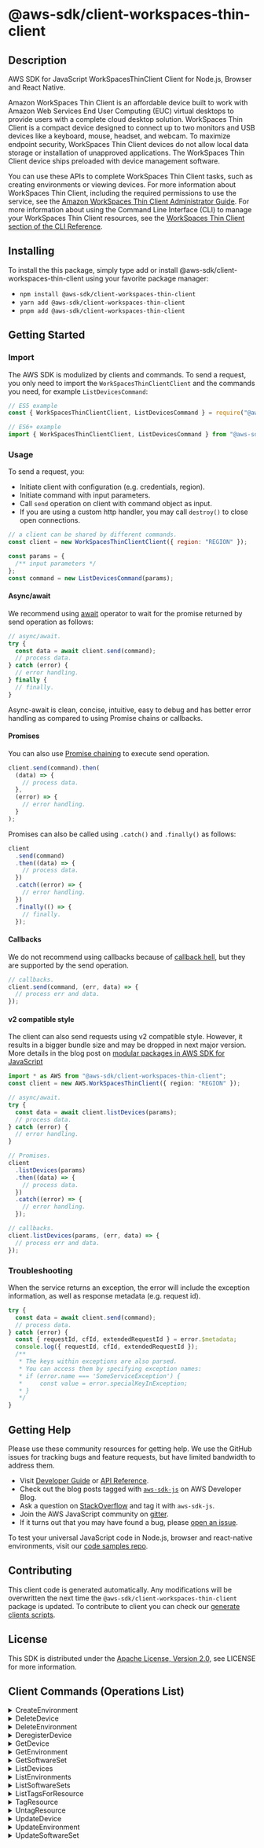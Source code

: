 <!-- generated file, do not edit directly -->

# @aws-sdk/client-workspaces-thin-client

## Description

AWS SDK for JavaScript WorkSpacesThinClient Client for Node.js, Browser and React Native.

<p>Amazon WorkSpaces Thin Client is an affordable device built to work with Amazon Web Services End User
Computing (EUC) virtual desktops to provide users with a complete cloud desktop
solution. WorkSpaces Thin Client is a compact device designed to connect up to two monitors and USB
devices like a keyboard, mouse, headset, and webcam. To maximize endpoint security, WorkSpaces Thin Client
devices do not allow local data storage or installation of unapproved applications. The
WorkSpaces Thin Client device ships preloaded with device management software.</p>
<p>You can use these APIs to complete WorkSpaces Thin Client tasks, such as creating environments or
viewing devices. For more information about WorkSpaces Thin Client, including the required permissions to
use the service, see the <a href="https://docs.aws.amazon.com/workspaces-thin-client/latest/ag/">Amazon WorkSpaces Thin Client Administrator Guide</a>. For
more information about using the Command Line Interface (CLI) to manage
your WorkSpaces Thin Client resources, see the <a href="https://docs.aws.amazon.com/cli/latest/reference/workspaces-thin-client/index.html">WorkSpaces Thin Client section of the
CLI Reference</a>.</p>

## Installing

To install the this package, simply type add or install @aws-sdk/client-workspaces-thin-client
using your favorite package manager:

- `npm install @aws-sdk/client-workspaces-thin-client`
- `yarn add @aws-sdk/client-workspaces-thin-client`
- `pnpm add @aws-sdk/client-workspaces-thin-client`

## Getting Started

### Import

The AWS SDK is modulized by clients and commands.
To send a request, you only need to import the `WorkSpacesThinClientClient` and
the commands you need, for example `ListDevicesCommand`:

```js
// ES5 example
const { WorkSpacesThinClientClient, ListDevicesCommand } = require("@aws-sdk/client-workspaces-thin-client");
```

```ts
// ES6+ example
import { WorkSpacesThinClientClient, ListDevicesCommand } from "@aws-sdk/client-workspaces-thin-client";
```

### Usage

To send a request, you:

- Initiate client with configuration (e.g. credentials, region).
- Initiate command with input parameters.
- Call `send` operation on client with command object as input.
- If you are using a custom http handler, you may call `destroy()` to close open connections.

```js
// a client can be shared by different commands.
const client = new WorkSpacesThinClientClient({ region: "REGION" });

const params = {
  /** input parameters */
};
const command = new ListDevicesCommand(params);
```

#### Async/await

We recommend using [await](https://developer.mozilla.org/en-US/docs/Web/JavaScript/Reference/Operators/await)
operator to wait for the promise returned by send operation as follows:

```js
// async/await.
try {
  const data = await client.send(command);
  // process data.
} catch (error) {
  // error handling.
} finally {
  // finally.
}
```

Async-await is clean, concise, intuitive, easy to debug and has better error handling
as compared to using Promise chains or callbacks.

#### Promises

You can also use [Promise chaining](https://developer.mozilla.org/en-US/docs/Web/JavaScript/Guide/Using_promises#chaining)
to execute send operation.

```js
client.send(command).then(
  (data) => {
    // process data.
  },
  (error) => {
    // error handling.
  }
);
```

Promises can also be called using `.catch()` and `.finally()` as follows:

```js
client
  .send(command)
  .then((data) => {
    // process data.
  })
  .catch((error) => {
    // error handling.
  })
  .finally(() => {
    // finally.
  });
```

#### Callbacks

We do not recommend using callbacks because of [callback hell](http://callbackhell.com/),
but they are supported by the send operation.

```js
// callbacks.
client.send(command, (err, data) => {
  // process err and data.
});
```

#### v2 compatible style

The client can also send requests using v2 compatible style.
However, it results in a bigger bundle size and may be dropped in next major version. More details in the blog post
on [modular packages in AWS SDK for JavaScript](https://aws.amazon.com/blogs/developer/modular-packages-in-aws-sdk-for-javascript/)

```ts
import * as AWS from "@aws-sdk/client-workspaces-thin-client";
const client = new AWS.WorkSpacesThinClient({ region: "REGION" });

// async/await.
try {
  const data = await client.listDevices(params);
  // process data.
} catch (error) {
  // error handling.
}

// Promises.
client
  .listDevices(params)
  .then((data) => {
    // process data.
  })
  .catch((error) => {
    // error handling.
  });

// callbacks.
client.listDevices(params, (err, data) => {
  // process err and data.
});
```

### Troubleshooting

When the service returns an exception, the error will include the exception information,
as well as response metadata (e.g. request id).

```js
try {
  const data = await client.send(command);
  // process data.
} catch (error) {
  const { requestId, cfId, extendedRequestId } = error.$metadata;
  console.log({ requestId, cfId, extendedRequestId });
  /**
   * The keys within exceptions are also parsed.
   * You can access them by specifying exception names:
   * if (error.name === 'SomeServiceException') {
   *     const value = error.specialKeyInException;
   * }
   */
}
```

## Getting Help

Please use these community resources for getting help.
We use the GitHub issues for tracking bugs and feature requests, but have limited bandwidth to address them.

- Visit [Developer Guide](https://docs.aws.amazon.com/sdk-for-javascript/v3/developer-guide/welcome.html)
  or [API Reference](https://docs.aws.amazon.com/AWSJavaScriptSDK/v3/latest/index.html).
- Check out the blog posts tagged with [`aws-sdk-js`](https://aws.amazon.com/blogs/developer/tag/aws-sdk-js/)
  on AWS Developer Blog.
- Ask a question on [StackOverflow](https://stackoverflow.com/questions/tagged/aws-sdk-js) and tag it with `aws-sdk-js`.
- Join the AWS JavaScript community on [gitter](https://gitter.im/aws/aws-sdk-js-v3).
- If it turns out that you may have found a bug, please [open an issue](https://github.com/aws/aws-sdk-js-v3/issues/new/choose).

To test your universal JavaScript code in Node.js, browser and react-native environments,
visit our [code samples repo](https://github.com/aws-samples/aws-sdk-js-tests).

## Contributing

This client code is generated automatically. Any modifications will be overwritten the next time the `@aws-sdk/client-workspaces-thin-client` package is updated.
To contribute to client you can check our [generate clients scripts](https://github.com/aws/aws-sdk-js-v3/tree/main/scripts/generate-clients).

## License

This SDK is distributed under the
[Apache License, Version 2.0](http://www.apache.org/licenses/LICENSE-2.0),
see LICENSE for more information.

## Client Commands (Operations List)

<details>
<summary>
CreateEnvironment
</summary>

[Command API Reference](https://docs.aws.amazon.com/AWSJavaScriptSDK/v3/latest/client/workspaces-thin-client/command/CreateEnvironmentCommand/) / [Input](https://docs.aws.amazon.com/AWSJavaScriptSDK/v3/latest/Package/-aws-sdk-client-workspaces-thin-client/Interface/CreateEnvironmentCommandInput/) / [Output](https://docs.aws.amazon.com/AWSJavaScriptSDK/v3/latest/Package/-aws-sdk-client-workspaces-thin-client/Interface/CreateEnvironmentCommandOutput/)

</details>
<details>
<summary>
DeleteDevice
</summary>

[Command API Reference](https://docs.aws.amazon.com/AWSJavaScriptSDK/v3/latest/client/workspaces-thin-client/command/DeleteDeviceCommand/) / [Input](https://docs.aws.amazon.com/AWSJavaScriptSDK/v3/latest/Package/-aws-sdk-client-workspaces-thin-client/Interface/DeleteDeviceCommandInput/) / [Output](https://docs.aws.amazon.com/AWSJavaScriptSDK/v3/latest/Package/-aws-sdk-client-workspaces-thin-client/Interface/DeleteDeviceCommandOutput/)

</details>
<details>
<summary>
DeleteEnvironment
</summary>

[Command API Reference](https://docs.aws.amazon.com/AWSJavaScriptSDK/v3/latest/client/workspaces-thin-client/command/DeleteEnvironmentCommand/) / [Input](https://docs.aws.amazon.com/AWSJavaScriptSDK/v3/latest/Package/-aws-sdk-client-workspaces-thin-client/Interface/DeleteEnvironmentCommandInput/) / [Output](https://docs.aws.amazon.com/AWSJavaScriptSDK/v3/latest/Package/-aws-sdk-client-workspaces-thin-client/Interface/DeleteEnvironmentCommandOutput/)

</details>
<details>
<summary>
DeregisterDevice
</summary>

[Command API Reference](https://docs.aws.amazon.com/AWSJavaScriptSDK/v3/latest/client/workspaces-thin-client/command/DeregisterDeviceCommand/) / [Input](https://docs.aws.amazon.com/AWSJavaScriptSDK/v3/latest/Package/-aws-sdk-client-workspaces-thin-client/Interface/DeregisterDeviceCommandInput/) / [Output](https://docs.aws.amazon.com/AWSJavaScriptSDK/v3/latest/Package/-aws-sdk-client-workspaces-thin-client/Interface/DeregisterDeviceCommandOutput/)

</details>
<details>
<summary>
GetDevice
</summary>

[Command API Reference](https://docs.aws.amazon.com/AWSJavaScriptSDK/v3/latest/client/workspaces-thin-client/command/GetDeviceCommand/) / [Input](https://docs.aws.amazon.com/AWSJavaScriptSDK/v3/latest/Package/-aws-sdk-client-workspaces-thin-client/Interface/GetDeviceCommandInput/) / [Output](https://docs.aws.amazon.com/AWSJavaScriptSDK/v3/latest/Package/-aws-sdk-client-workspaces-thin-client/Interface/GetDeviceCommandOutput/)

</details>
<details>
<summary>
GetEnvironment
</summary>

[Command API Reference](https://docs.aws.amazon.com/AWSJavaScriptSDK/v3/latest/client/workspaces-thin-client/command/GetEnvironmentCommand/) / [Input](https://docs.aws.amazon.com/AWSJavaScriptSDK/v3/latest/Package/-aws-sdk-client-workspaces-thin-client/Interface/GetEnvironmentCommandInput/) / [Output](https://docs.aws.amazon.com/AWSJavaScriptSDK/v3/latest/Package/-aws-sdk-client-workspaces-thin-client/Interface/GetEnvironmentCommandOutput/)

</details>
<details>
<summary>
GetSoftwareSet
</summary>

[Command API Reference](https://docs.aws.amazon.com/AWSJavaScriptSDK/v3/latest/client/workspaces-thin-client/command/GetSoftwareSetCommand/) / [Input](https://docs.aws.amazon.com/AWSJavaScriptSDK/v3/latest/Package/-aws-sdk-client-workspaces-thin-client/Interface/GetSoftwareSetCommandInput/) / [Output](https://docs.aws.amazon.com/AWSJavaScriptSDK/v3/latest/Package/-aws-sdk-client-workspaces-thin-client/Interface/GetSoftwareSetCommandOutput/)

</details>
<details>
<summary>
ListDevices
</summary>

[Command API Reference](https://docs.aws.amazon.com/AWSJavaScriptSDK/v3/latest/client/workspaces-thin-client/command/ListDevicesCommand/) / [Input](https://docs.aws.amazon.com/AWSJavaScriptSDK/v3/latest/Package/-aws-sdk-client-workspaces-thin-client/Interface/ListDevicesCommandInput/) / [Output](https://docs.aws.amazon.com/AWSJavaScriptSDK/v3/latest/Package/-aws-sdk-client-workspaces-thin-client/Interface/ListDevicesCommandOutput/)

</details>
<details>
<summary>
ListEnvironments
</summary>

[Command API Reference](https://docs.aws.amazon.com/AWSJavaScriptSDK/v3/latest/client/workspaces-thin-client/command/ListEnvironmentsCommand/) / [Input](https://docs.aws.amazon.com/AWSJavaScriptSDK/v3/latest/Package/-aws-sdk-client-workspaces-thin-client/Interface/ListEnvironmentsCommandInput/) / [Output](https://docs.aws.amazon.com/AWSJavaScriptSDK/v3/latest/Package/-aws-sdk-client-workspaces-thin-client/Interface/ListEnvironmentsCommandOutput/)

</details>
<details>
<summary>
ListSoftwareSets
</summary>

[Command API Reference](https://docs.aws.amazon.com/AWSJavaScriptSDK/v3/latest/client/workspaces-thin-client/command/ListSoftwareSetsCommand/) / [Input](https://docs.aws.amazon.com/AWSJavaScriptSDK/v3/latest/Package/-aws-sdk-client-workspaces-thin-client/Interface/ListSoftwareSetsCommandInput/) / [Output](https://docs.aws.amazon.com/AWSJavaScriptSDK/v3/latest/Package/-aws-sdk-client-workspaces-thin-client/Interface/ListSoftwareSetsCommandOutput/)

</details>
<details>
<summary>
ListTagsForResource
</summary>

[Command API Reference](https://docs.aws.amazon.com/AWSJavaScriptSDK/v3/latest/client/workspaces-thin-client/command/ListTagsForResourceCommand/) / [Input](https://docs.aws.amazon.com/AWSJavaScriptSDK/v3/latest/Package/-aws-sdk-client-workspaces-thin-client/Interface/ListTagsForResourceCommandInput/) / [Output](https://docs.aws.amazon.com/AWSJavaScriptSDK/v3/latest/Package/-aws-sdk-client-workspaces-thin-client/Interface/ListTagsForResourceCommandOutput/)

</details>
<details>
<summary>
TagResource
</summary>

[Command API Reference](https://docs.aws.amazon.com/AWSJavaScriptSDK/v3/latest/client/workspaces-thin-client/command/TagResourceCommand/) / [Input](https://docs.aws.amazon.com/AWSJavaScriptSDK/v3/latest/Package/-aws-sdk-client-workspaces-thin-client/Interface/TagResourceCommandInput/) / [Output](https://docs.aws.amazon.com/AWSJavaScriptSDK/v3/latest/Package/-aws-sdk-client-workspaces-thin-client/Interface/TagResourceCommandOutput/)

</details>
<details>
<summary>
UntagResource
</summary>

[Command API Reference](https://docs.aws.amazon.com/AWSJavaScriptSDK/v3/latest/client/workspaces-thin-client/command/UntagResourceCommand/) / [Input](https://docs.aws.amazon.com/AWSJavaScriptSDK/v3/latest/Package/-aws-sdk-client-workspaces-thin-client/Interface/UntagResourceCommandInput/) / [Output](https://docs.aws.amazon.com/AWSJavaScriptSDK/v3/latest/Package/-aws-sdk-client-workspaces-thin-client/Interface/UntagResourceCommandOutput/)

</details>
<details>
<summary>
UpdateDevice
</summary>

[Command API Reference](https://docs.aws.amazon.com/AWSJavaScriptSDK/v3/latest/client/workspaces-thin-client/command/UpdateDeviceCommand/) / [Input](https://docs.aws.amazon.com/AWSJavaScriptSDK/v3/latest/Package/-aws-sdk-client-workspaces-thin-client/Interface/UpdateDeviceCommandInput/) / [Output](https://docs.aws.amazon.com/AWSJavaScriptSDK/v3/latest/Package/-aws-sdk-client-workspaces-thin-client/Interface/UpdateDeviceCommandOutput/)

</details>
<details>
<summary>
UpdateEnvironment
</summary>

[Command API Reference](https://docs.aws.amazon.com/AWSJavaScriptSDK/v3/latest/client/workspaces-thin-client/command/UpdateEnvironmentCommand/) / [Input](https://docs.aws.amazon.com/AWSJavaScriptSDK/v3/latest/Package/-aws-sdk-client-workspaces-thin-client/Interface/UpdateEnvironmentCommandInput/) / [Output](https://docs.aws.amazon.com/AWSJavaScriptSDK/v3/latest/Package/-aws-sdk-client-workspaces-thin-client/Interface/UpdateEnvironmentCommandOutput/)

</details>
<details>
<summary>
UpdateSoftwareSet
</summary>

[Command API Reference](https://docs.aws.amazon.com/AWSJavaScriptSDK/v3/latest/client/workspaces-thin-client/command/UpdateSoftwareSetCommand/) / [Input](https://docs.aws.amazon.com/AWSJavaScriptSDK/v3/latest/Package/-aws-sdk-client-workspaces-thin-client/Interface/UpdateSoftwareSetCommandInput/) / [Output](https://docs.aws.amazon.com/AWSJavaScriptSDK/v3/latest/Package/-aws-sdk-client-workspaces-thin-client/Interface/UpdateSoftwareSetCommandOutput/)

</details>

